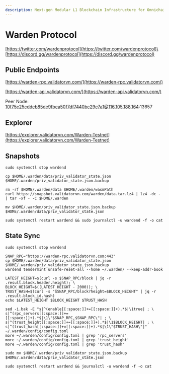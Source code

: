 ```yaml
---
description: Next-gen Modular L1 Blockchain Infrastructure for Omnichain Applications
---
```


# Warden Protocol

[https://twitter.com/wardenprotocol](https://twitter.com/wardenprotocol)\
[https://discord.gg/wardenprotocol](https://discord.gg/wardenprotocol)

## Public Endpoints

[https://warden-rpc.validatorvn.com/](https://warden-rpc.validatorvn.com/)

[https://warden-api.validatorvn.com/](https://warden-api.validatorvn.com/)

Peer Node: 10f75c25cddeb85de9fbea50f7df7440bc29e7a1@116.105.188.164:13657

## Explorer

[https://explorer.validatorvn.com/Warden-Testnet](https://explorer.validatorvn.com/Warden-Testnet)

## Snapshots

```
sudo systemctl stop wardend

cp $HOME/.warden/data/priv_validator_state.json $HOME/.warden/priv_validator_state.json.backup

rm -rf $HOME/.warden/data $HOME/.warden/wasmPath
curl https://snapshot.validatorvn.com/warden/data.tar.lz4 | lz4 -dc - | tar -xf - -C $HOME/.warden

mv $HOME/.warden/priv_validator_state.json.backup $HOME/.warden/data/priv_validator_state.json

sudo systemctl restart wardend && sudo journalctl -u wardend -f -o cat
```

## State Sync

```
sudo systemctl stop wardend

SNAP_RPC="https://warden-rpc.validatorvn.com:443"
cp $HOME/.warden/data/priv_validator_state.json $HOME/.warden/priv_validator_state.json.backup
wardend tendermint unsafe-reset-all --home ~/.warden/ --keep-addr-book

LATEST_HEIGHT=$(curl -s $SNAP_RPC/block | jq -r .result.block.header.height); \
BLOCK_HEIGHT=$((LATEST_HEIGHT - 2000)); \
TRUST_HASH=$(curl -s "$SNAP_RPC/block?height=$BLOCK_HEIGHT" | jq -r .result.block_id.hash)
echo $LATEST_HEIGHT $BLOCK_HEIGHT $TRUST_HASH

sed -i.bak -E "s|^(enable[[:space:]]+=[[:space:]]+).*$|\1true| ; \
s|^(rpc_servers[[:space:]]+=[[:space:]]+).*$|\1\"$SNAP_RPC,$SNAP_RPC\"| ; \
s|^(trust_height[[:space:]]+=[[:space:]]+).*$|\1$BLOCK_HEIGHT| ; \
s|^(trust_hash[[:space:]]+=[[:space:]]+).*$|\1\"$TRUST_HASH\"|" ~/.warden/config/config.toml
more ~/.warden/config/config.toml | grep 'rpc_servers'
more ~/.warden/config/config.toml | grep 'trust_height'
more ~/.warden/config/config.toml | grep 'trust_hash'

sudo mv $HOME/.warden/priv_validator_state.json.backup $HOME/.warden/data/priv_validator_state.json

sudo systemctl restart wardend && journalctl -u wardend -f -o cat
```













